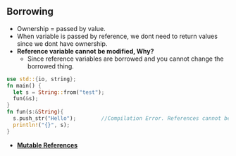 ## Borrowing
  - Ownership = passed by value.
  - When variable is passed by reference, we dont need to return values since we dont have ownership.
  - **Reference variable cannot be modified, Why?**
    - Since reference variables are borrowed and you cannot change the borrowed thing.
```rust
use std::{io, string};
fn main() {
  let s = String::from("test");
  fun(&s);
}
fn fun(s:&String){
  s.push_str("Hello");        //Compilation Error. References cannot be changed.
  println!("{}", s);
}
```

- **[Mutable References](Mutable_References)**
